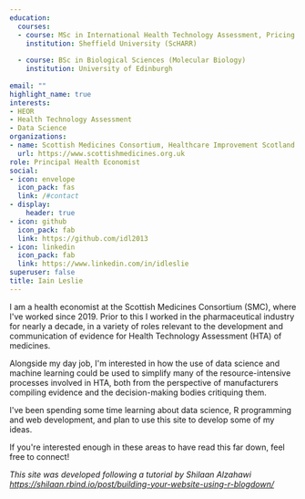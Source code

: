 ```yaml
---
education:
  courses:
  - course: MSc in International Health Technology Assessment, Pricing and Reimbursement
    institution: Sheffield University (ScHARR)
    
  - course: BSc in Biological Sciences (Molecular Biology)
    institution: University of Edinburgh
    
email: ""
highlight_name: true
interests:
- HEOR
- Health Technology Assessment
- Data Science
organizations:
- name: Scottish Medicines Consortium, Healthcare Improvement Scotland
  url: https://www.scottishmedicines.org.uk
role: Principal Health Economist
social:
- icon: envelope
  icon_pack: fas
  link: /#contact
- display:
    header: true
- icon: github
  icon_pack: fab
  link: https://github.com/idl2013
- icon: linkedin
  icon_pack: fab
  link: https://www.linkedin.com/in/idleslie
superuser: false
title: Iain Leslie
---
```


I am a health economist at the Scottish Medicines Consortium (SMC), where I've worked since 2019. Prior to this I worked in the pharmaceutical industry for nearly a decade, in a variety of roles relevant to the development and communication of evidence for Health Technology Assessment (HTA) of medicines. 

Alongside my day job, I'm interested in how the use of data science and machine learning could be used to simplify many of the resource-intensive processes involved in HTA, both from the perspective of manufacturers compiling evidence and the decision-making bodies critiquing them. 

I've been spending some time learning about data science, R programming and web development, and plan to use this site to develop some of my ideas.

If you're interested enough in these areas to have read this far down, feel free to connect!

*This site was developed following a tutorial by Shilaan Alzahawi https://shilaan.rbind.io/post/building-your-website-using-r-blogdown/*


